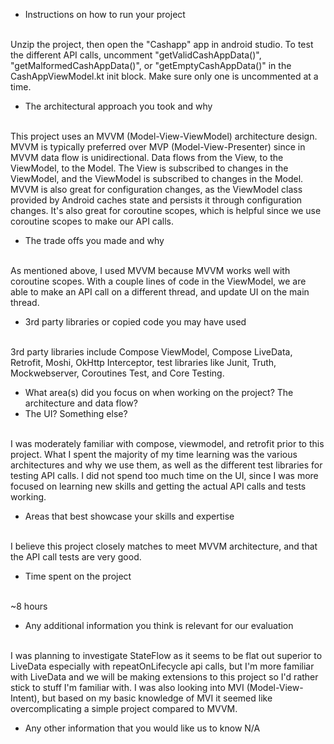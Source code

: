 - Instructions on how to run your project
<br>
Unzip the project, then open the "Cashapp" app in android studio. To test the different API calls,
uncomment "getValidCashAppData()", "getMalformedCashAppData()", or "getEmptyCashAppData()" in the 
CashAppViewModel.kt init block. Make sure only one is uncommented at a time.

- The architectural approach you took and why
<br>
This project uses an MVVM (Model-View-ViewModel) architecture design. MVVM is typically preferred 
over MVP (Model-View-Presenter) since in MVVM data flow is unidirectional. Data flows from the View,
to the ViewModel, to the Model. The View is subscribed to changes in the ViewModel, and the 
ViewModel is subscribed to changes in the Model. MVVM is also great for configuration changes, as 
the ViewModel class provided by Android caches state and persists it through configuration changes.
It's also great for coroutine scopes, which is helpful since we use coroutine scopes to make our 
API calls.

- The trade offs you made and why
<br>
As mentioned above, I used MVVM because MVVM works well with coroutine scopes. With a couple lines
of code in the ViewModel, we are able to make an API call on a different thread, and update UI
on the main thread.

- 3rd party libraries or copied code you may have used
<br>
3rd party libraries include Compose ViewModel, Compose LiveData, Retrofit, Moshi, 
OkHttp Interceptor, test libraries like Junit, Truth, Mockwebserver, Coroutines Test,
and Core Testing.

- What area(s) did you focus on when working on the project? The architecture and data flow? 
- The UI? Something else?
<br>
I was moderately familiar with compose, viewmodel, and retrofit prior to this project. What I spent
the majority of my time learning was the various architectures and why we use them, as well as the 
different test libraries for testing API calls. I did not spend too much time on the UI, since I was
more focused on learning new skills and getting the actual API calls and tests working.

- Areas that best showcase your skills and expertise
<br>
I believe this project closely matches to meet MVVM architecture, and that the API call tests are
very good.

- Time spent on the project
<br>
~8 hours

- Any additional information you think is relevant for our evaluation
<br>
I was planning to investigate StateFlow as it seems to be flat out superior to LiveData
especially with repeatOnLifecycle api calls, but I'm more familiar with LiveData and we will be 
making extensions to this project so I'd rather stick to stuff I'm familiar with. I was also
looking into MVI (Model-View-Intent), but based on my basic knowledge of MVI it seemed like 
overcomplicating a simple project compared to MVVM.

- Any other information that you would like us to know
N/A
